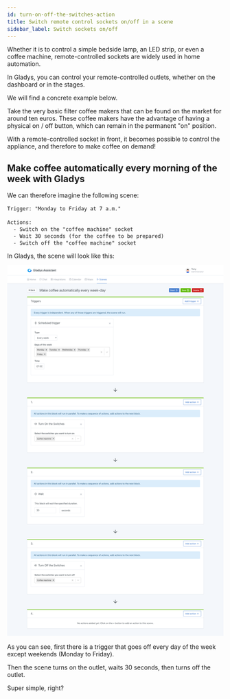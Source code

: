 ```yaml
---
id: turn-on-off-the-switches-action
title: Switch remote control sockets on/off in a scene
sidebar_label: Switch sockets on/off
---
```


Whether it is to control a simple bedside lamp, an LED strip, or even a coffee machine, remote-controlled sockets are widely used in home automation.

In Gladys, you can control your remote-controlled outlets, whether on the dashboard or in the stages.

We will find a concrete example below.

Take the very basic filter coffee makers that can be found on the market for around ten euros. These coffee makers have the advantage of having a physical on / off button, which can remain in the permanent "on" position.

With a remote-controlled socket in front, it becomes possible to control the appliance, and therefore to make coffee on demand!

## Make coffee automatically every morning of the week with Gladys

We can therefore imagine the following scene:

```
Trigger: "Monday to Friday at 7 a.m."

Actions:
  - Switch on the "coffee machine" socket
  - Wait 30 seconds (for the coffee to be prepared)
  - Switch off the "coffee machine" socket
```

In Gladys, the scene will look like this:

![Make coffee automatically every morning of the week with Gladys](../../static/img/docs/en/scenes/turn-on-off-the-switches-action/screenshot.png)

As you can see, first there is a trigger that goes off every day of the week except weekends (Monday to Friday).

Then the scene turns on the outlet, waits 30 seconds, then turns off the outlet.

Super simple, right?
